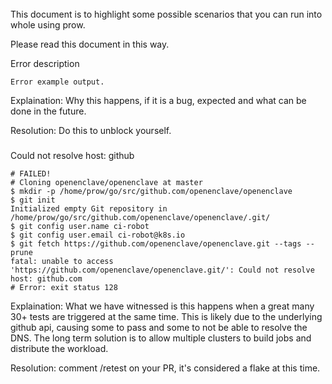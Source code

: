 ######
This document is to highlight some possible scenarios that you can run into whole using prow. 

Please read this document in this way.

Error description
```
Error example output.
```
Explaination: Why this happens, if it is a bug, expected and what can be done in the future.

Resolution: Do this to unblock yourself.


###
Could not resolve host: github

```
# FAILED!
# Cloning openenclave/openenclave at master
$ mkdir -p /home/prow/go/src/github.com/openenclave/openenclave
$ git init
Initialized empty Git repository in /home/prow/go/src/github.com/openenclave/openenclave/.git/
$ git config user.name ci-robot
$ git config user.email ci-robot@k8s.io
$ git fetch https://github.com/openenclave/openenclave.git --tags --prune
fatal: unable to access 'https://github.com/openenclave/openenclave.git/': Could not resolve host: github.com
# Error: exit status 128
```
Explaination: What we have witnessed is this happens when a great many 30+ tests are triggered at the same time. This is likely due to the underlying github api, causing some to pass and some to not be able to resolve the DNS. The long term solution is to allow multiple clusters to build jobs and distribute the workload.

Resolution: comment /retest on your PR, it's considered a flake at this time.
